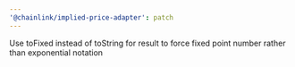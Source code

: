 ```yaml
---
'@chainlink/implied-price-adapter': patch
---
```


Use toFixed instead of toString for result to force fixed point number rather than exponential notation
